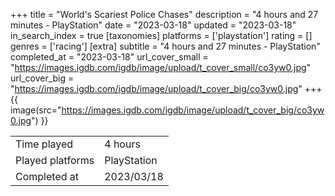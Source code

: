 +++
title = "World's Scariest Police Chases"
description = "4 hours and 27 minutes - PlayStation"
date = "2023-03-18"
updated = "2023-03-18"
in_search_index = true
[taxonomies]
platforms = ['playstation']
rating = []
genres = ['racing']
[extra]
subtitle = "4 hours and 27 minutes - PlayStation"
completed_at = "2023-03-18"
url_cover_small = "https://images.igdb.com/igdb/image/upload/t_cover_small/co3yw0.jpg"
url_cover_big = "https://images.igdb.com/igdb/image/upload/t_cover_big/co3yw0.jpg"
+++
{{ image(src="https://images.igdb.com/igdb/image/upload/t_cover_big/co3yw0.jpg") }}

|              |            |
| ------------ | ---------- |
| Time played  | 4 hours |
| Played platforms    | PlayStation |
| Completed at | 2023/03/18 |


